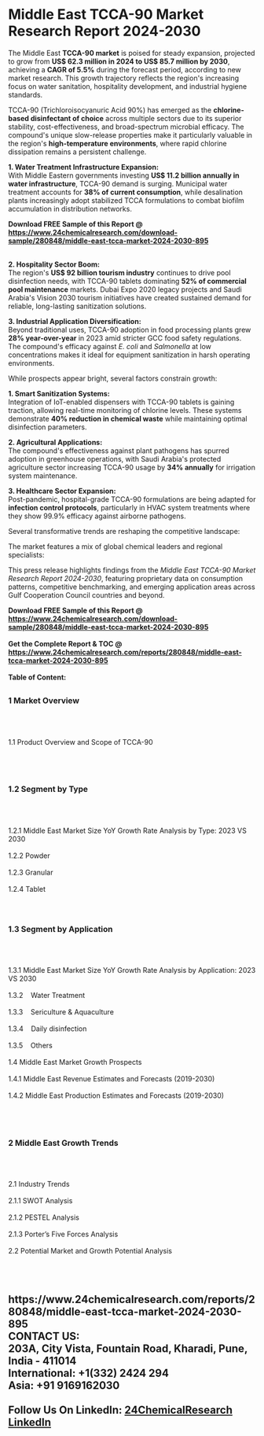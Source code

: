 <h1>Middle East TCCA-90 Market Research Report 2024-2030</h1><p>The Middle East <strong>TCCA-90 market</strong> is poised for steady expansion, projected to grow from <strong>US$ 62.3 million in 2024 to US$ 85.7 million by 2030</strong>, achieving a <strong>CAGR of 5.5%</strong> during the forecast period, according to new market research. This growth trajectory reflects the region's increasing focus on water sanitation, hospitality development, and industrial hygiene standards.</p><p>TCCA-90 (Trichloroisocyanuric Acid 90%) has emerged as the <strong>chlorine-based disinfectant of choice</strong> across multiple sectors due to its superior stability, cost-effectiveness, and broad-spectrum microbial efficacy. The compound's unique slow-release properties make it particularly valuable in the region's <strong>high-temperature environments</strong>, where rapid chlorine dissipation remains a persistent challenge.</p><p><strong>1. Water Treatment Infrastructure Expansion:</strong><br>
With Middle Eastern governments investing <strong>US$ 11.2 billion annually in water infrastructure</strong>, TCCA-90 demand is surging. Municipal water treatment accounts for <strong>38% of current consumption</strong>, while desalination plants increasingly adopt stabilized TCCA formulations to combat biofilm accumulation in distribution networks.</p><div><b>Download FREE Sample of this Report @ 
            <a href="https://www.24chemicalresearch.com/download-sample/280848/middle-east-tcca-market-2024-2030-895">
            https://www.24chemicalresearch.com/download-sample/280848/middle-east-tcca-market-2024-2030-895</a></b></div><br><p><strong>2. Hospitality Sector Boom:</strong><br>
The region's <strong>US$ 92 billion tourism industry</strong> continues to drive pool disinfection needs, with TCCA-90 tablets dominating <strong>52% of commercial pool maintenance</strong> markets. Dubai Expo 2020 legacy projects and Saudi Arabia's Vision 2030 tourism initiatives have created sustained demand for reliable, long-lasting sanitization solutions.</p><p><strong>3. Industrial Application Diversification:</strong><br>
Beyond traditional uses, TCCA-90 adoption in food processing plants grew <strong>28% year-over-year</strong> in 2023 amid stricter GCC food safety regulations. The compound's efficacy against <em>E. coli</em> and <em>Salmonella</em> at low concentrations makes it ideal for equipment sanitization in harsh operating environments.</p><p>While prospects appear bright, several factors constrain growth:</p><p><strong>1. Smart Sanitization Systems:</strong><br>
Integration of IoT-enabled dispensers with TCCA-90 tablets is gaining traction, allowing real-time monitoring of chlorine levels. These systems demonstrate <strong>40% reduction in chemical waste</strong> while maintaining optimal disinfection parameters.</p><p><strong>2. Agricultural Applications:</strong><br>
The compound's effectiveness against plant pathogens has spurred adoption in greenhouse operations, with Saudi Arabia's protected agriculture sector increasing TCCA-90 usage by <strong>34% annually</strong> for irrigation system maintenance.</p><p><strong>3. Healthcare Sector Expansion:</strong><br>
Post-pandemic, hospital-grade TCCA-90 formulations are being adapted for <strong>infection control protocols</strong>, particularly in HVAC system treatments where they show 99.9% efficacy against airborne pathogens.</p><p>Several transformative trends are reshaping the competitive landscape:</p><p>The market features a mix of global chemical leaders and regional specialists:</p><p>This press release highlights findings from the <em>Middle East TCCA-90 Market Research Report 2024-2030</em>, featuring proprietary data on consumption patterns, competitive benchmarking, and emerging application areas across Gulf Cooperation Council countries and beyond.</p><div><b>Download FREE Sample of this Report @ 
            <a href="https://www.24chemicalresearch.com/download-sample/280848/middle-east-tcca-market-2024-2030-895">
            https://www.24chemicalresearch.com/download-sample/280848/middle-east-tcca-market-2024-2030-895</a></b></div><br><div><b>Get the Complete Report & TOC @ 
            <a href="https://www.24chemicalresearch.com/reports/280848/middle-east-tcca-market-2024-2030-895">
            https://www.24chemicalresearch.com/reports/280848/middle-east-tcca-market-2024-2030-895</a></b></div><br>
            <b>Table of Content:</b><p><h2><span style="font-size:16px"><strong>1 Market Overview&nbsp;&nbsp; &nbsp;</strong></span></h2><br />
<br />
<p>1.1 Product Overview and Scope of TCCA-90&nbsp;</p><br />
<br />
<h2><strong><span style="font-size:16px">1.2 Segment by Type&nbsp;&nbsp; &nbsp;</span></strong></h2><br />
<br />
<p>1.2.1 Middle East Market Size YoY Growth Rate Analysis by Type: 2023 VS 2030&nbsp;&nbsp; &nbsp;<br /><br />
1.2.2 Powder&nbsp;&nbsp; &nbsp;<br /><br />
1.2.3 Granular<br /><br />
1.2.4 Tablet<br /><br />
<br />
<h2><span style="font-size:16px"><strong>1.3 Segment by Application&nbsp;&nbsp;</strong></span></h2><br />
<br />
<p>1.3.1 Middle East Market Size YoY Growth Rate Analysis by Application: 2023 VS 2030&nbsp;&nbsp; &nbsp;<br /><br />
1.3.2&nbsp;&nbsp; &nbsp;Water Treatment<br /><br />
1.3.3&nbsp;&nbsp; &nbsp;Sericulture & Aquaculture<br /><br />
1.3.4&nbsp;&nbsp; &nbsp;Daily disinfection<br /><br />
1.3.5&nbsp;&nbsp; &nbsp;Others<br /><br />
1.4 Middle East Market Growth Prospects&nbsp;&nbsp; &nbsp;<br /><br />
1.4.1 Middle East Revenue Estimates and Forecasts (2019-2030)&nbsp;&nbsp; &nbsp;<br /><br />
1.4.2 Middle East Production Estimates and Forecasts (2019-2030)&nbsp;&nbsp;</p><br />
<br />
<h2><span style="font-size:16px"><strong>2 Middle East Growth Trends&nbsp;&nbsp; &nbsp;</strong></span></h2><br />
<br />
<p>2.1 Industry Trends&nbsp;&nbsp; &nbsp;<br /><br />
2.1.1 SWOT Analysis&nbsp;&nbsp; &nbsp;<br /><br />
2.1.2 PESTEL Analysis&nbsp;&nbsp; &nbsp;<br /><br />
2.1.3 Porter&rsquo;s Five Forces Analysis&nbsp;&nbsp; &nbsp;<br /><br />
2.2 Potential Market and Growth Potential Analysis&nbsp;&nbsp; &nbsp;</p><br />
<br />
<h2><span style="font-size:16p</p><div><b>Get the Complete Report & TOC @ 
            <a href="https://www.24chemicalresearch.com/reports/280848/middle-east-tcca-market-2024-2030-895">
            https://www.24chemicalresearch.com/reports/280848/middle-east-tcca-market-2024-2030-895</a></b></div><br><b>CONTACT US:</b><br>
            203A, City Vista, Fountain Road, Kharadi, Pune, India - 411014<br>
            International: +1(332) 2424 294<br>
            Asia: +91 9169162030 <br><br>
            Follow Us On LinkedIn: <a href="https://www.linkedin.com/company/24chemicalresearch/">24ChemicalResearch LinkedIn</a>